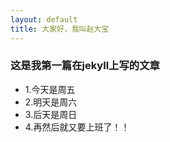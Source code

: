 ```yaml
---
layout: default
title: 大家好，我叫赵大宝
---
```


###  这是我第一篇在jekyll上写的文章
* 1.今天是周五
* 2.明天是周六
* 3.后天是周日
* 4.再然后就又要上班了！！
